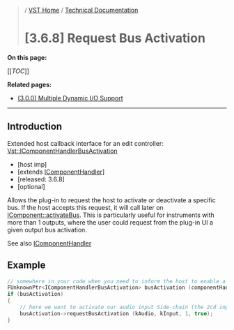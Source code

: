 >/ [VST Home](../../../index.md) / [Technical Documentation](../../Index.md)
>
># [3.6.8] Request Bus Activation

**On this page:**

[[_TOC_]]

**Related pages:**
- [(3.0.0) Multiple Dynamic I/O Support](../3.0.0/Multiple+Dynamic+IO.md)

---

## Introduction

Extended host callback interface for an edit controller: [Vst::IComponentHandlerBusActivation](https://steinbergmedia.github.io/vst3_doc/vstinterfaces/classSteinberg_1_1Vst_1_1IComponentHandlerBusActivation.html)

- [host imp]
- [extends [IComponentHandler](https://steinbergmedia.github.io/vst3_doc/vstinterfaces/classSteinberg_1_1Vst_1_1IComponentHandler.html)]
- [released: 3.6.8]
- [optional]

Allows the plug-in to request the host to activate or deactivate a specific bus. If the host accepts this request, it will call later on [IComponent::activateBus](https://steinbergmedia.github.io/vst3_doc/vstinterfaces/classSteinberg_1_1Vst_1_1IComponent.html#a3ab7d06aaefe03da1fcd1819f1261050). This is particularly useful for instruments with more than 1 outputs, where the user could request from the plug-in UI a given output bus activation.

See also [IComponentHandler](https://steinbergmedia.github.io/vst3_doc/vstinterfaces/classSteinberg_1_1Vst_1_1IComponentHandler.html)

## Example

``` c++
// somewhere in your code when you need to inform the host to enable a specific Bus.
FUnknownPtr<IComponentHandlerBusActivation> busActivation (componentHandler);
if (busActivation)
{
    // here we want to activate our audio input Side-chain (the 2cd input bus: index 1)
    busActivation->requestBusActivation (kAudio, kInput, 1, true);
}
```
